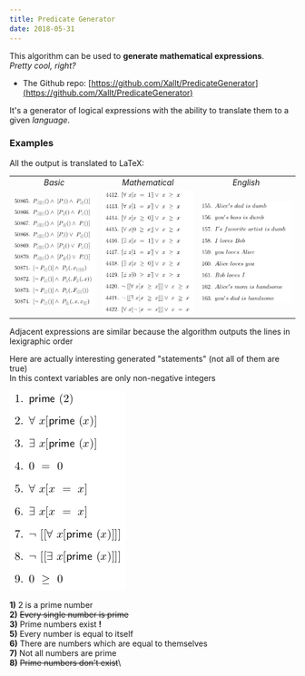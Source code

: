 ```yaml
---
title: Predicate Generator
date: 2018-05-31
---
```


This algorithm can be used to **generate mathematical expressions**.\
*Pretty cool, right?*

- The Github repo: [https://github.com/Xallt/PredicateGenerator](https://github.com/Xallt/PredicateGenerator)

It's a generator of logical expressions with the ability to translate them to a given *language*. 

### Examples

All the output is translated to LaTeX:

|     |     |     |
|:---:|:---:|:---:|
|*Basic*|*Mathematical*|*English*|
|![](/images/predicate-generator/BasicScreenshot.png)|![](/images/predicate-generator/MathScreenshot.png)|![](/images/predicate-generator/EngNaturalScreenshot.png)|

Adjacent expressions are similar because the algorithm outputs the lines in lexigraphic order

Here are actually interesting generated "statements" (not all of them are true)\
In this context variables are only non-negative integers


![](/images/predicate-generator/MathFirstScreenshot.png)

**1)** 2 is a prime number\
**2)** <del>Every single number is prime</del>\
**3)** Prime numbers exist **!**\
**5)** Every number is equal to itself\
**6)** There are numbers which are equal to themselves\
**7)** Not all numbers are prime\
**8)** <del>Prime numbers don't exist</del>\
